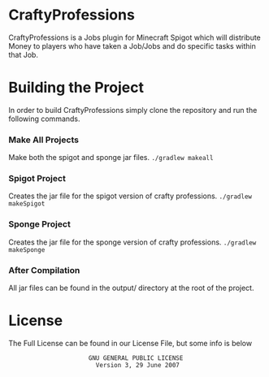 # CraftyProfessions
CraftyProfessions is a Jobs plugin for Minecraft Spigot which will distribute Money to players who have taken a Job/Jobs and do specific tasks within that Job.

# Building the Project
In order to build CraftyProfessions simply clone the repository and run the following commands.

### Make All Projects
Make both the spigot and sponge jar files.
`./gradlew makeall`

### Spigot Project
Creates the jar file for the spigot version of crafty professions.
`./gradlew makeSpigot`

### Sponge Project
Creates the jar file for the sponge version of crafty professions.
`./gradlew makeSponge`

### After Compilation
All jar files can be found in the output/ directory at the root of the project.

# License
The Full License can be found in our License File, but some info is below                     

                          GNU GENERAL PUBLIC LICENSE
                            Version 3, 29 June 2007
